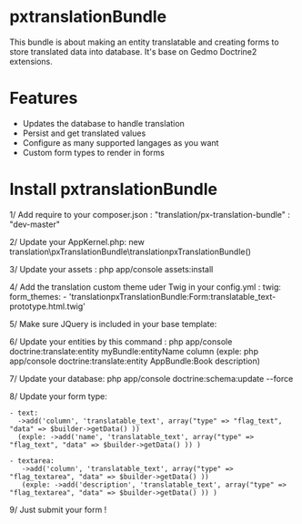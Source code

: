 # pxtranslationBundle
 This bundle is about making an entity translatable and creating forms to store translated data into database.
 It's base on Gedmo Doctrine2 extensions.
 
# Features
  - Updates the database to handle translation
  - Persist and get translated values
  - Configure as many supported langages as you want 
  - Custom form types to render in forms

# Install pxtranslationBundle

1/ Add require to your composer.json :
   "translation/px-translation-bundle" : "dev-master"
   
2/ Update your AppKernel.php:
   new translation\pxTranslationBundle\translationpxTranslationBundle()

3/ Update your assets :
   php app/console assets:install

4/ Add the translation custom theme uder Twig in your config.yml :
    twig:
      form_themes:
        - 'translationpxTranslationBundle:Form:translatable_text-prototype.html.twig'
        
5/ Make sure JQuery is included in your base template:
    <script src="https://ajax.googleapis.com/ajax/libs/jquery/1.12.2/jquery.min.js" >
    </script>
    
6/ Update your entities by this command : 
   php app/console doctrine:translate:entity myBundle:entityName column
   (exple: php app/console doctrine:translate:entity AppBundle:Book description)
   
7/ Update your database:
  php app/console doctrine:schema:update --force 
   
8/ Update your form type:
    
    - text:
      ->add('column', 'translatable_text', array("type" => "flag_text", "data" => $builder->getData() ))
      (exple: ->add('name', 'translatable_text', array("type" => "flag_text", "data" => $builder->getData() )) )
    
    - textarea:
       ->add('column', 'translatable_text', array("type" => "flag_textarea", "data" => $builder->getData() ))
       (exple: ->add('description', 'translatable_text', array("type" => "flag_textarea", "data" => $builder->getData() )) )

9/ Just submit your form !

 
 
